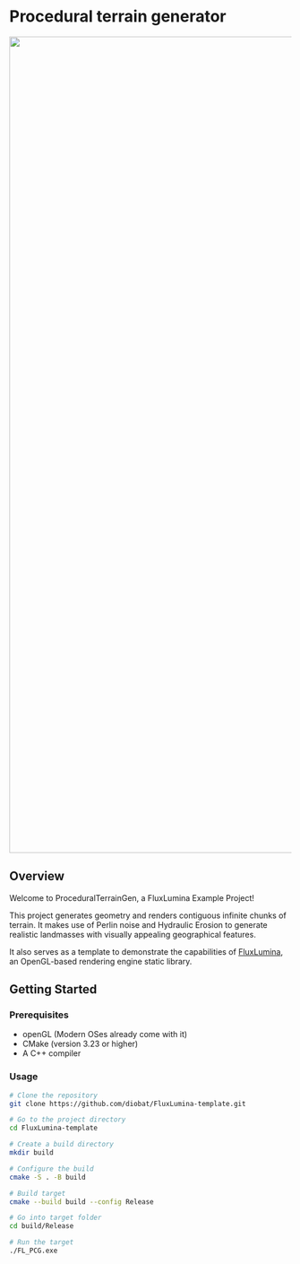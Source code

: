 

# Procedural terrain generator
<div align="center">
<img width="1457" alt="PTG_snow" src="https://github.com/diobat/ProceduralTerrainGen/assets/25584192/925adb97-4afd-4914-9bf9-9343791e3981">
</div>  

## Overview
Welcome to ProceduralTerrainGen, a FluxLumina Example Project! 

This project generates geometry and renders contiguous infinite chunks of terrain. It makes use of Perlin noise and Hydraulic Erosion to generate realistic landmasses with visually appealing geographical features.

It also serves as a template to demonstrate the capabilities of [FluxLumina](https://github.com/diobat/FluxLumina), an OpenGL-based rendering engine static library. 

## Getting Started

### Prerequisites
- openGL (Modern OSes already come with it)
- CMake (version 3.23 or higher)
- A C++ compiler

### Usage

```bash
# Clone the repository
git clone https://github.com/diobat/FluxLumina-template.git

# Go to the project directory
cd FluxLumina-template

# Create a build directory
mkdir build

# Configure the build
cmake -S . -B build

# Build target
cmake --build build --config Release

# Go into target folder
cd build/Release

# Run the target
./FL_PCG.exe
```
